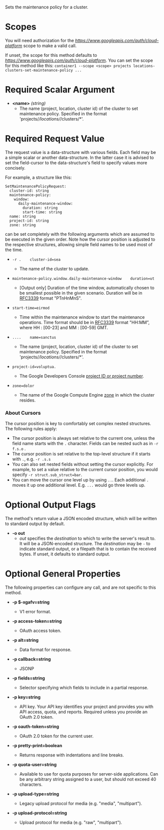 Sets the maintenance policy for a cluster.
# Scopes

You will need authorization for the *https://www.googleapis.com/auth/cloud-platform* scope to make a valid call.

If unset, the scope for this method defaults to *https://www.googleapis.com/auth/cloud-platform*.
You can set the scope for this method like this: `container1 --scope <scope> projects locations-clusters-set-maintenance-policy ...`
# Required Scalar Argument
* **&lt;name&gt;** *(string)*
    - The name (project, location, cluster id) of the cluster to set maintenance
        policy.
        Specified in the format &#39;projects/*/locations/*/clusters/*&#39;.
# Required Request Value

The request value is a data-structure with various fields. Each field may be a simple scalar or another data-structure.
In the latter case it is advised to set the field-cursor to the data-structure's field to specify values more concisely.

For example, a structure like this:
```
SetMaintenancePolicyRequest:
  cluster-id: string
  maintenance-policy:
    window:
      daily-maintenance-window:
        duration: string
        start-time: string
  name: string
  project-id: string
  zone: string

```

can be set completely with the following arguments which are assumed to be executed in the given order. Note how the cursor position is adjusted to the respective structures, allowing simple field names to be used most of the time.

* `-r .    cluster-id=sea`
    - The name of the cluster to update.
* `maintenance-policy.window.daily-maintenance-window    duration=ut`
    - [Output only] Duration of the time window, automatically chosen to be
        smallest possible in the given scenario.
        Duration will be in [RFC3339](https://www.ietf.org/rfc/rfc3339.txt)
        format &#34;PTnHnMnS&#34;.
* `start-time=eirmod`
    - Time within the maintenance window to start the maintenance operations.
        Time format should be in [RFC3339](https://www.ietf.org/rfc/rfc3339.txt)
        format &#34;HH:MM”, where HH : [00-23] and MM : [00-59] GMT.



* `....    name=sanctus`
    - The name (project, location, cluster id) of the cluster to set maintenance
        policy.
        Specified in the format &#39;projects/*/locations/*/clusters/*&#39;.
* `project-id=voluptua.`
    - The Google Developers Console [project ID or project
        number](https://support.google.com/cloud/answer/6158840).
* `zone=dolor`
    - The name of the Google Compute Engine
        [zone](/compute/docs/zones#available) in which the cluster
        resides.


### About Cursors

The cursor position is key to comfortably set complex nested structures. The following rules apply:

* The cursor position is always set relative to the current one, unless the field name starts with the `.` character. Fields can be nested such as in `-r f.s.o` .
* The cursor position is set relative to the top-level structure if it starts with `.`, e.g. `-r .s.s`
* You can also set nested fields without setting the cursor explicitly. For example, to set a value relative to the current cursor position, you would specify `-r struct.sub_struct=bar`.
* You can move the cursor one level up by using `..`. Each additional `.` moves it up one additional level. E.g. `...` would go three levels up.


# Optional Output Flags

The method's return value a JSON encoded structure, which will be written to standard output by default.

* **-o out**
    - *out* specifies the *destination* to which to write the server's result to.
      It will be a JSON-encoded structure.
      The *destination* may be `-` to indicate standard output, or a filepath that is to contain the received bytes.
      If unset, it defaults to standard output.
# Optional General Properties

The following properties can configure any call, and are not specific to this method.

* **-p $-xgafv=string**
    - V1 error format.

* **-p access-token=string**
    - OAuth access token.

* **-p alt=string**
    - Data format for response.

* **-p callback=string**
    - JSONP

* **-p fields=string**
    - Selector specifying which fields to include in a partial response.

* **-p key=string**
    - API key. Your API key identifies your project and provides you with API access, quota, and reports. Required unless you provide an OAuth 2.0 token.

* **-p oauth-token=string**
    - OAuth 2.0 token for the current user.

* **-p pretty-print=boolean**
    - Returns response with indentations and line breaks.

* **-p quota-user=string**
    - Available to use for quota purposes for server-side applications. Can be any arbitrary string assigned to a user, but should not exceed 40 characters.

* **-p upload-type=string**
    - Legacy upload protocol for media (e.g. &#34;media&#34;, &#34;multipart&#34;).

* **-p upload-protocol=string**
    - Upload protocol for media (e.g. &#34;raw&#34;, &#34;multipart&#34;).
